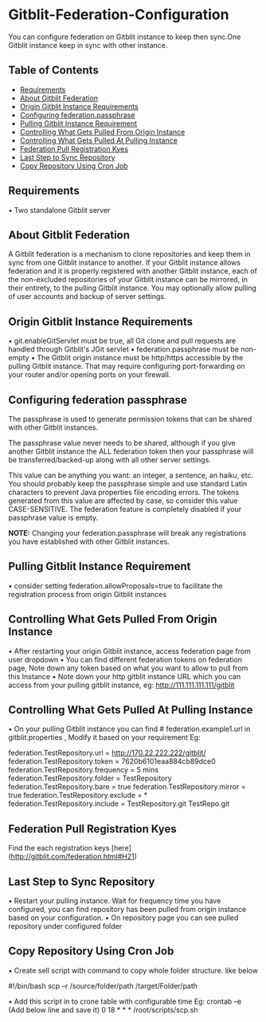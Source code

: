 # Gitblit-Federation-Configuration
You can configure federation on Gitblit instance to keep then sync.One Gitblit instance keep in sync with other instance.

## Table of Contents

* [Requirements](#requirements)
* [About Gitblit Federation](#about-gitblit-federation)
* [Origin Gitblit Instance Requirements](#origin-gitblit-instance-requirements)
* [Configuring federation.passphrase](#configuring-federation-passphrase)
* [Pulling Gitblit Instance Requirement](#pulling-gitblit-instance-requirement)
* [Controlling What Gets Pulled From Origin Instance](#controlling-what-gets-pulled-from-origin-instance)
* [Controlling What Gets Pulled At Pulling Instance](#controlling-what-gets-pulled-at-pulling-instance)
* [Federation Pull Registration Kyes](#federation-pull-registration-kyes)
* [Last Step to Sync Repository](#last-step-to-sync-repository)
* [Copy Repository Using Cron Job](#copy-repository-using-cron-job)

## Requirements
•	Two standalone Gitblit server

## About Gitblit Federation
A Gitblit federation is a mechanism to clone repositories and keep them in sync from one Gitblit instance to another. If your Gitblit instance allows federation and it is properly registered with another Gitblit instance, each of the non-excluded repositories of your Gitblit instance can be mirrored, in their entirety, to the pulling Gitblit instance. You may optionally allow pulling of user accounts and backup of server settings.


## Origin Gitblit Instance Requirements
•	git.enableGitServlet must be true, all Git clone and pull requests are handled through Gitblit's JGit servlet
•	federation.passphrase must be non-empty
•	The Gitblit origin instance must be http/https accessible by the pulling Gitblit instance. That may require configuring port-forwarding on your router and/or opening ports on your firewall.


## Configuring federation passphrase
The passphrase is used to generate permission tokens that can be shared with other Gitblit instances.

The passphrase value never needs to be shared, although if you give another Gitblit instance the ALL federation token then your passphrase will be transferred/backed-up along with all other server settings.

This value can be anything you want: an integer, a sentence, an haiku, etc. You should probably keep the passphrase simple and use standard Latin characters to prevent Java properties file encoding errors. The tokens generated from this value are affected by case, so consider this value CASE-SENSITIVE.
The federation feature is completely disabled if your passphrase value is empty.

**NOTE:**
Changing your federation.passphrase will break any registrations you have established with other Gitblit instances.

## Pulling Gitblit Instance Requirement
•	consider setting federation.allowProposals=true to facilitate the registration process from origin Gitblit instances

## Controlling What Gets Pulled From Origin Instance
•	After restarting your origin Gitblit instance, access federation page from user dropdown
•	You can find different federation tokens on federation page, Note down any token based on what you want to allow to pull from this Instance
•	Note down your http gitblit instance URL which you can access from your pulling gitblit instance, eg: http://111.111.111.111/gitblit


## Controlling What Gets Pulled At Pulling Instance
•	On your pulling Gitblit instance you can find # federation.example1.url  in gitblit.properties , Modify it based on your requirement
Eg:


federation.TestRepository.url = http://170.22.222.222/gitblit/
federation.TestRepository.token = 7620b6101eaa884cb89dce0
federation.TestRepository.frequency = 5 mins
federation.TestRepository.folder = TestRepository
federation.TestRepository.bare = true
federation.TestRepository.mirror = true
federation.TestRepository.exclude = *
federation.TestRepository.include = TestRepository.git TestRepo.git


## Federation Pull Registration Kyes
 Find the each registration keys [here]  (http://gitblit.com/federation.html#H21)
 
 
## Last Step to Sync Repository
•	Restart your pulling instance. Wait for frequency time you have configured, you can find repository has been pulled from origin instance based on your configuration.
•	On repository page you can see pulled repository under configured folder


## Copy Repository Using Cron Job

•	Create sell script with command to copy whole folder structure. like below

#!/bin/bash
scp –r /source/folder/path /target/Folder/path

•	Add this script in to crone table with configurable time
Eg:   crontab –e 
        (Add below line and save it)
        0 18 * * * /root/scripts/scp.sh


